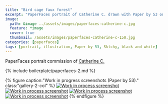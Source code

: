 ```yaml
---
title: "Bird cage faux forest"
excerpt: "PaperFaces portrait of Catherine C. drawn with Paper by 53 on an iPad."
image: 
  path: &image ../assets/images/paperfaces-catherine-c.jpg 
  feature: *image
  cover: true
  thumbnail: /assets/images/paperfaces-catherine-c-150.jpg
categories: [paperfaces]
tags: [portrait, illustration, Paper by 53, Sktchy, black and white]
---
```


PaperFaces portrait commission of [Catherine C.](http://sktchy.com/4het8 )

{% include boilerplate/paperfaces-2.md %}

{% figure caption:"Work in progress screenshots (Paper by 53)." class:"gallery-2-col" %}
[![Work in process screenshot](/assets/images/paperfaces-catherine-c-process-1-600.jpg)](/assets/images/paperfaces-catherine-c-process-1-lg.jpg)
[![Work in process screenshot](/assets/images/paperfaces-catherine-c-process-2-600.jpg)](/assets/images/paperfaces-catherine-c-process-2-lg.jpg)
[![Work in process screenshot](/assets/images/paperfaces-catherine-c-process-3-600.jpg)](/assets/images/paperfaces-catherine-c-process-3-lg.jpg)
[![Work in process screenshot](/assets/images/paperfaces-catherine-c-process-4-600.jpg)](/assets/images/paperfaces-catherine-c-process-4-lg.jpg)
{% endfigure %}
